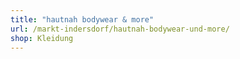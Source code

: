 ```yaml
---
title: "hautnah bodywear & more"
url: /markt-indersdorf/hautnah-bodywear-und-more/
shop: Kleidung
---
```

